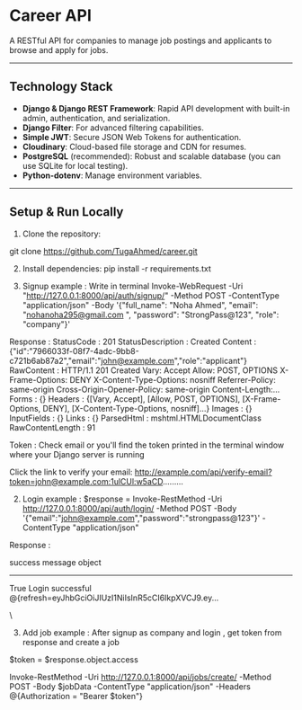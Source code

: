# Career API

A RESTful API for companies to manage job postings and applicants to browse and apply for jobs.

---

## Technology Stack

- **Django & Django REST Framework**: Rapid API development with built-in admin, authentication, and serialization.
- **Django Filter**: For advanced filtering capabilities.
- **Simple JWT**: Secure JSON Web Tokens for authentication.
- **Cloudinary**: Cloud-based file storage and CDN for resumes.
- **PostgreSQL** (recommended): Robust and scalable database (you can use SQLite for local testing).
- **Python-dotenv**: Manage environment variables.

---

## Setup & Run Locally

1. Clone the repository:

git clone https://github.com/TugaAhmed/career.git

2. Install dependencies:
pip install -r requirements.txt




1. Signup example :
Write in terminal 
Invoke-WebRequest 
  -Uri "http://127.0.0.1:8000/api/auth/signup/" 
  -Method POST 
  -ContentType "application/json" 
  -Body '{"full_name": "Noha Ahmed", "email": "nohanoha295@gmail.com
", "password": "StrongPass@123", "role": "company"}'


Response :
StatusCode        : 201
StatusDescription : Created
Content           : {"id":"7966033f-08f7-4adc-9bb8-c721b6ab87a2","email":"john@example.com","role":"applicant"}
RawContent        : HTTP/1.1 201 Created
                    Vary: Accept
                    Allow: POST, OPTIONS
                    X-Frame-Options: DENY
                    X-Content-Type-Options: nosniff
                    Referrer-Policy: same-origin
                    Cross-Origin-Opener-Policy: same-origin
                    Content-Length:...
Forms             : {}
Headers           : {[Vary, Accept], [Allow, POST, OPTIONS],
                    [X-Frame-Options, DENY], [X-Content-Type-Options,
                    nosniff]...}
Images            : {}
InputFields       : {}
Links             : {}
ParsedHtml        : mshtml.HTMLDocumentClass
RawContentLength  : 91


Token : Check email or you'll find the token printed in the terminal window where your Django server is running

Click the link to verify your email: http://example.com/api/verify-email?token=john@example.com:1ulCUl:w5aCD.........



2. Login example :
$response = Invoke-RestMethod -Uri http://127.0.0.1:8000/api/auth/login/ -Method POST -Body '{"email":"john@example.com","password":"strongpass@123"}' -ContentType "application/json"


Response : 

success message          object
------- -------          ------
   True Login successful @{refresh=eyJhbGciOiJIUzI1NiIsInR5cCI6IkpXVCJ9.ey...

\


3. Add job example : 
After signup as company and login , get token from response and create a job  

$token = $response.object.access

Invoke-RestMethod -Uri http://127.0.0.1:8000/api/jobs/create/ -Method POST -Body $jobData -ContentType "application/json" -Headers @{Authorization = "Bearer $token"}